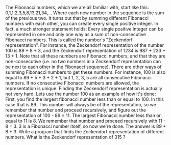 The Fibonacci numbers, which we are all familiar with, start like this:
0,1,1,2,3,5,8,13,21,34,...
Where each new number in the sequence is the sum of the previous two.
It turns out that by summing different Fibonacci numbers with each other, you can create every single positive integer. In fact, a much stronger statement holds:
Every single positive integer can be represented in one and only one way as a sum of non-consecutive Fibonacci numbers. This is called the number's "Zeckendorf representation".
For instance, the Zeckendorf representation of the number 100 is 89 + 8 + 3, and the Zeckendorf representation of 1234 is 987 + 233 + 13 + 1. Note that all these numbers are Fibonacci numbers, and that they are non-consecutive (i.e. no two numbers in a Zeckendorf representation can be next to each other in the Fibonacci sequence).
There are other ways of summing Fibonacci numbers to get these numbers. For instance, 100 is also equal to 89 + 5 + 3 + 2 + 1, but 1, 2, 3, 5 are all consecutive Fibonacci numbers. If no consecutive Fibonacci numbers are allowed, the representation is unique.
Finding the Zeckendorf representation is actually not very hard. Lets use the number 100 as an example of how it's done:
First, you find the largest fibonacci number less than or equal to 100. In this case that is 89. This number will always be of the representation, so we remember that number and proceed recursively, and figure out the representation of 100 - 89 = 11.
The largest Fibonacci number less than or equal to 11 is 8. We remember that number and proceed recursively with 11 - 8 = 3.
3 is a Fibonacci number itself, so now we're done. The answer is 89 + 8 + 3.
Write a program that finds the Zeckendorf representation of different numbers.
What is the Zeckendorf representation of 315 ?